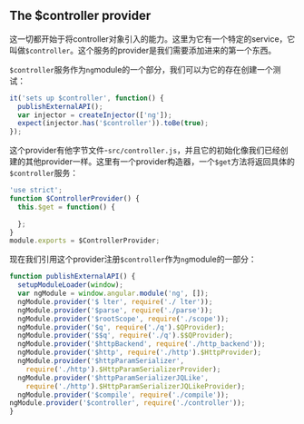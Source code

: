 ## The $controller provider
这一切都开始于将controller对象引入的能力。这里为它有一个特定的service，它叫做`$controller`。这个服务的provider是我们需要添加进来的第一个东西。

`$controller`服务作为`ng`module的一个部分，我们可以为它的存在创建一个测试：
```js
it('sets up $controller', function() {
  publishExternalAPI();
  var injector = createInjector(['ng']);
  expect(injector.has('$controller')).toBe(true);
});
```
这个provider有他字节文件-`src/controller.js`，并且它的初始化像我们已经创建的其他provider一样。这里有一个provider构造器，一个`$get`方法将返回具体的`$controller`服务：
```js
'use strict';
function $ControllerProvider() {
  this.$get = function() {
  	
  }; 
}
module.exports = $ControllerProvider;
```
现在我们引用这个provider注册`$controller`作为`ng`module的一部分：
```js
function publishExternalAPI() {
  setupModuleLoader(window);
  var ngModule = window.angular.module('ng', []);
  ngModule.provider('$ lter', require('./ lter'));
  ngModule.provider('$parse', require('./parse'));
  ngModule.provider('$rootScope', require('./scope'));
  ngModule.provider('$q', require('./q').$QProvider);
  ngModule.provider('$$q', require('./q').$$QProvider);
  ngModule.provider('$httpBackend', require('./http_backend'));
  ngModule.provider('$http', require('./http').$HttpProvider);
  ngModule.provider('$httpParamSerializer',
    require('./http').$HttpParamSerializerProvider);
  ngModule.provider('$httpParamSerializerJQLike',
    require('./http').$HttpParamSerializerJQLikeProvider);
  ngModule.provider('$compile', require('./compile'));
ngModule.provider('$controller', require('./controller'));
}
```